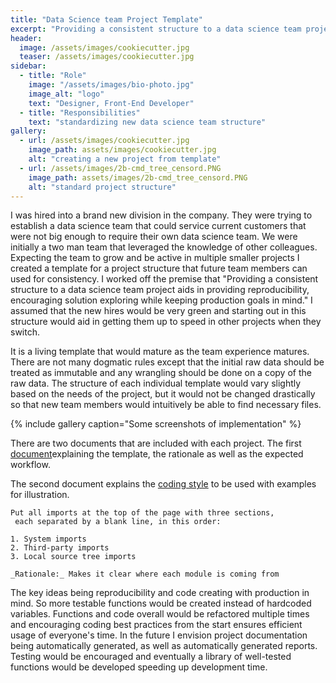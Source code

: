 ```yaml
---
title: "Data Science team Project Template"
excerpt: "Providing a consistent structure to a data science team project aids in providing reproducibility, encouraging solution exploring while keeping production goals in mind."
header:
  image: /assets/images/cookiecutter.jpg
  teaser: /assets/images/cookiecutter.jpg
sidebar:
  - title: "Role"
    image: "/assets/images/bio-photo.jpg"
    image_alt: "logo"
    text: "Designer, Front-End Developer"
  - title: "Responsibilities"
    text: "standardizing new data science team structure"
gallery:
  - url: /assets/images/cookiecutter.jpg
    image_path: assets/images/cookiecutter.jpg
    alt: "creating a new project from template"
  - url: /assets/images/2b-cmd_tree_censord.PNG
    image_path: assets/images/2b-cmd_tree_censord.PNG
    alt: "standard project structure"
---
```


I was hired into a brand new division in the company. They were trying to establish a data science team that could service current customers that were not big enough to require their own data science team.
We were initially a two man team that leveraged the knowledge of other colleagues. Expecting the team to grow and be active in multiple smaller projects I created a template for a project structure that future team members can used for consistency.
I worked off the premise that "Providing a consistent structure to a data science team project aids in providing reproducibility, encouraging solution exploring while keeping production goals in mind."
I assumed that the new hires would be very green and starting out in this structure would aid in getting them up to speed in other projects when they switch.

It is a living template that would mature as the team experience matures. There are not many dogmatic rules except that the initial raw data should be treated as immutable and any wrangling should be done on a copy of the raw data. The structure of each individual template would vary slightly based on the needs of the project, but it would not be changed drastically so that new team members would intuitively be able to find necessary files.

{% include gallery caption="Some screenshots of implementation" %}

There are two documents that are included with each project.
The first [document](https://github.com/Wahe3bru/DataScienceTeamProjectTemplate/blob/master/%7B%7Bcookiecutter.directory_name%7D%7D/docs/admin/Creating_new_project.md)explaining the template, the rationale as well as the expected workflow.

The second document explains the [coding style](https://github.com/Wahe3bru/DataScienceTeamProjectTemplate/blob/master/%7B%7Bcookiecutter.directory_name%7D%7D/docs/reference_material/CodingStyle-Python.md) to be used with examples for illustration.
```
Put all imports at the top of the page with three sections,
 each separated by a blank line, in this order:

1. System imports
2. Third-party imports
3. Local source tree imports

_Rationale:_ Makes it clear where each module is coming from
```
The key ideas being reproducibility and code creating with production in mind.
 So more testable functions would be created instead of hardcoded variables. Functions and code overall would be refactored multiple times and encouraging coding best practices from the start ensures efficient usage of everyone's time. In the future I envision project documentation being automatically generated, as well as automatically generated reports. Testing would be encouraged and eventually a  library of well-tested functions would be developed speeding up development time.
